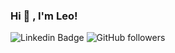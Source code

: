 ### Hi 👋 , I'm Leo!

![Linkedin Badge](https://img.shields.io/badge/-Leonardo%20Damasceno-blue?style=social&logo=Linkedin&logoColor=blue&link=https://www.linkedin.com/in/ldmscn/)
![GitHub followers](https://img.shields.io/github/followers/dmscn?label=Follow&style=social)
